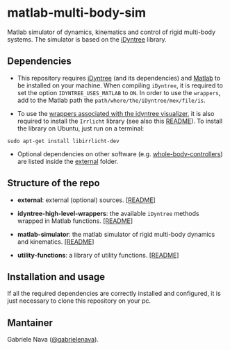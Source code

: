 # matlab-multi-body-sim

Matlab simulator of dynamics, kinematics and control of rigid multi-body systems. The simulator is based on the [iDyntree](https://github.com/robotology/idyntree) library.

## Dependencies

- This repository requires [iDyntree](https://github.com/robotology/idyntree) (and its dependencies) and [Matlab](https://it.mathworks.com/products/matlab.html) to be installed on your machine. When compiling `iDyntree`, it is required to set the option `IDYNTREE_USES_MATLAB` to `ON`. In order to use the `wrappers`, add to the Matlab path the `path/where/the/iDyntree/mex/file/is`. 

- To use the [wrappers associated with the idyntree visualizer](https://github.com/gabrielenava/matlab-multi-body-sim/blob/master/idyntree-high-level-wrappers/idyn_initializeVisualizer.m), it is also required to install the `Irrlicht` library (see also this [README](idyntree-high-level-wrappers#visualizer-class)). To install the library on Ubuntu, just run on a terminal:

```
sudo apt-get install libirrlicht-dev
```

- Optional dependencies on other software (e.g. [whole-body-controllers](https://github.com/robotology/whole-body-controllers)) are listed inside the [external](external) folder.

## Structure of the repo

- **external**: external (optional) sources. [[README]](external/README.md)

- **idyntree-high-level-wrappers**: the available `iDyntree` methods wrapped in Matlab functions. [[README]](idyntree-high-level-wrappers/README.md)

- **matlab-simulator**: the matlab simulator of rigid multi-body dynamics and kinematics. [[README]](matlab-simulator/README.md)

- **utility-functions**: a library of utility functions. [[README]](utility-functions/README.md)

## Installation and usage

If all the required dependencies are correctly installed and configured, it is just necessary to clone this repository on your pc. 

## Mantainer

Gabriele Nava ([@gabrielenava](https://github.com/gabrielenava)).
